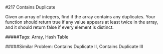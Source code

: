 #217 Contains Duplicate

Given an array of integers, find if the array contains any duplicates. Your function should return true if any value appears at least twice in the array, and it should return false if every element is distinct.

#####Tags:
Array, Hash Table

#####Similar Problem:
Contains Duplicate II, Contains Duplicate III
